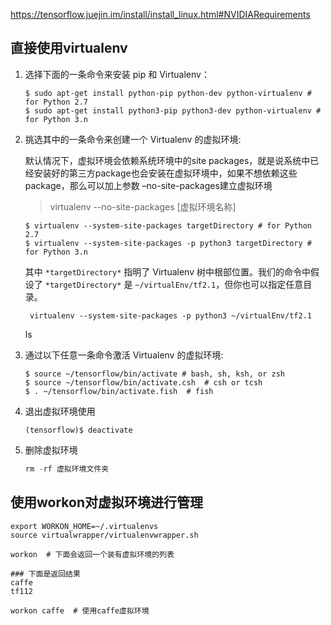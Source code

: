 



https://tensorflow.juejin.im/install/install_linux.html#NVIDIARequirements



## 直接使用virtualenv

1. 选择下面的一条命令来安装 pip 和 Virtualenv：

   ```
   $ sudo apt-get install python-pip python-dev python-virtualenv # for Python 2.7
   $ sudo apt-get install python3-pip python3-dev python-virtualenv # for Python 3.n 
   ```

2. 挑选其中的一条命令来创建一个 Virtualenv 的虚拟环境:

   默认情况下，虚拟环境会依赖系统环境中的site packages，就是说系统中已经安装好的第三方package也会安装在虚拟环境中，如果不想依赖这些package，那么可以加上参数 –no-site-packages建立虚拟环境

   > virtualenv --no-site-packages [虚拟环境名称]

   

   ```
   $ virtualenv --system-site-packages targetDirectory # for Python 2.7
   $ virtualenv --system-site-packages -p python3 targetDirectory # for Python 3.n 
   ```

   其中 `*targetDirectory*` 指明了 Virtualenv 树中根部位置。我们的命令中假设了 `*targetDirectory*` 是 `~/virtualEnv/tf2.1`，但你也可以指定任意目录。

   ```
    virtualenv --system-site-packages -p python3 ~/virtualEnv/tf2.1
   ```

   ls

3. 通过以下任意一条命令激活 Virtualenv 的虚拟环境:

   ```
   $ source ~/tensorflow/bin/activate # bash, sh, ksh, or zsh 
   $ source ~/tensorflow/bin/activate.csh  # csh or tcsh
   $ . ~/tensorflow/bin/activate.fish  # fish 
   ```



4. 退出虚拟环境使用

   ```
   (tensorflow)$ deactivate 
   ```

5. 删除虚拟环境

   ```python
   rm -rf 虚拟环境文件夹
   ```

   

## 使用workon对虚拟环境进行管理

```
export WORKON_HOME=~/.virtualenvs
source virtualwrapper/virtualenvwrapper.sh
```



```
workon  # 下面会返回一个装有虚拟环境的列表

### 下面是返回结果
caffe
tf112

```



```
workon caffe  # 使用caffe虚拟环境
```



